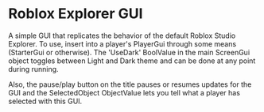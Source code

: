 # Roblox Explorer GUI
A simple GUI that replicates the behavior of the default Roblox Studio Explorer. To use, insert into a player's PlayerGui through some means (StarterGui or otherwise). The 'UseDark' BoolValue in the main ScreenGui object toggles between Light and Dark theme and can be done at any point during running.

Also, the pause/play button on the title pauses or resumes updates for the GUI and the SelectedObject ObjectValue lets you tell what a player has selected with this GUI.
